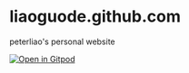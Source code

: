 # liaoguode.github.com
peterliao's    personal    website

[![Open in Gitpod](https://gitpod.io/button/open-in-gitpod.svg)](https://gitpod.io/#https://github.com/<org>/<repo>)
